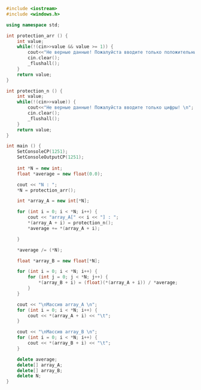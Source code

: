 ﻿```c++
#include <iostream>
#include <windows.h>

using namespace std;

int protection_arr () {
	int value;
	while(!(cin>>value && value >= 1)) {
		cout<<"Не верные данные! Пожалуйста вводите только положительные цифры больше 0! \n";
		cin.clear();
		_flushall();
	}
	return value;
}

int protection_n () {
	int value;
	while(!(cin>>value)) {
		cout<<"Не верные данные! Пожалуйста вводите только цифры! \n";
		cin.clear();
		_flushall();
	}
	return value;
}

int main () {
	SetConsoleCP(1251);
	SetConsoleOutputCP(1251);
	
	int *N = new int;
	float *average = new float(0.0);

	cout << "N : ";
	*N = protection_arr();

	int *array_A = new int[*N];

	for (int i = 0; i < *N; i++) {
		cout << "array_A[" << i << "] : ";
		*(array_A + i) = protection_n();
		*average += *(array_A + i);

	}

	*average /= (*N);

	float *array_B = new float[*N];

	for (int i = 0; i < *N; i++) {
		for (int j = 0; j < *N; j++) {
			*(array_B + i) = (float)(*(array_A + i)) / *average;
		}
	}

	cout << "\nМассив array_A \n";
	for (int i = 0; i < *N; i++) {
		cout << *(array_A + i) << "\t";
	}

	cout << "\nМассив array_B \n";
	for (int i = 0; i < *N; i++) {
		cout << *(array_B + i) << "\t";
	}

	delete average;
	delete[] array_A;
	delete[] array_B;
	delete N;
}

```
